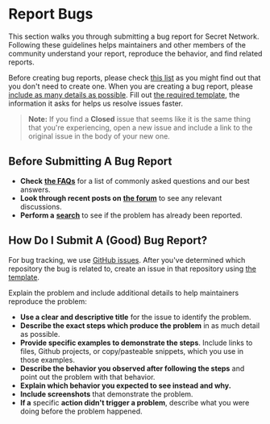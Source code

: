 # Report Bugs

This section walks you through submitting a bug report for Secret Network. Following these guidelines helps maintainers and other members of the community understand your report, reproduce the behavior, and find related reports.

Before creating bug reports, please check [this list](https://github.com/SecretFoundation/docs/blob/main/docs/CONTRIBUTING.md#before-submitting-a-bug-report) as you might find out that you don't need to create one. When you are creating a bug report, please [include as many details as possible](https://github.com/SecretFoundation/docs/blob/main/docs/CONTRIBUTING.md#how-do-i-submit-a-good-bug-report). Fill out [the required template](https://github.com/SecretFoundation/docs/blob/main/docs/ISSUE\_TEMPLATES/bug\_report.md), the information it asks for helps us resolve issues faster.

> **Note:** If you find a **Closed** issue that seems like it is the same thing that you're experiencing, open a new issue and include a link to the original issue in the body of your new one.

## **Before Submitting A Bug Report**

* **Check** [**the FAQs**](https://forum.scrt.network/c/general-faq/9) for a list of commonly asked questions and our best answers.
* **Look through recent posts on** [**the forum**](https://forum.scrt.network/) to see any relevant discussions.
* **Perform a** [**search**](https://github.com/search?q=+is%3Aissue+user%3Aenigmampc) to see if the problem has already been reported.

## **How Do I Submit A (Good) Bug Report?**

For bug tracking, we use [GitHub issues](https://guides.github.com/features/issues/). After you've determined which repository the bug is related to, create an issue in that repository using [the template](https://github.com/SecretFoundation/docs/blob/main/docs/ISSUE\_TEMPLATES/bug\_report.md).

Explain the problem and include additional details to help maintainers reproduce the problem:

* **Use a clear and descriptive title** for the issue to identify the problem.
* **Describe the exact steps which produce the problem** in as much detail as possible.
* **Provide specific examples to demonstrate the steps**. Include links to files, Github projects, or copy/pasteable snippets, which you use in those examples.
* **Describe the behavior you observed after following the steps** and point out the problem with that behavior.
* **Explain which behavior you expected to see instead and why.**
* **Include screenshots** that demonstrate the problem.
* **If a** specific **action didn't trigger a problem**, describe what you were doing before the problem happened.

##
